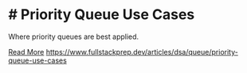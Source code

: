 # # Priority Queue Use Cases

Where priority queues are best applied.

[Read More](https://www.fullstackprep.dev/articles/dsa/queue/priority-queue-use-cases) https://www.fullstackprep.dev/articles/dsa/queue/priority-queue-use-cases